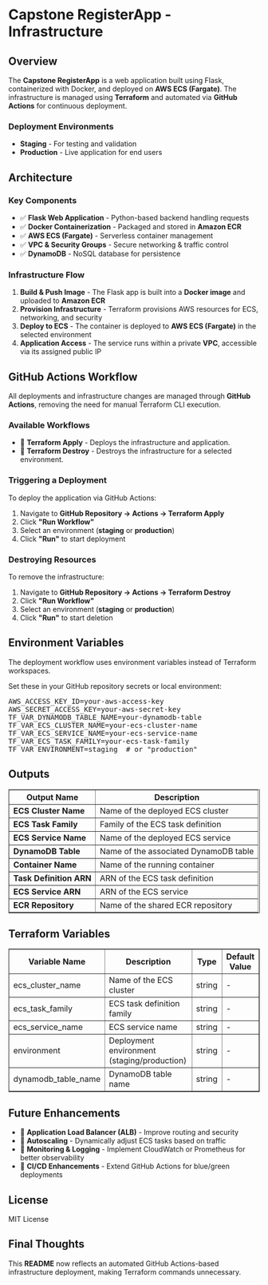 <!DOCTYPE html>
<html>
<body>

<h1>Capstone RegisterApp - Infrastructure</h1>

<h2>Overview</h2>
<p>The <strong>Capstone RegisterApp</strong> is a web application built using Flask, containerized with Docker, and deployed on <strong>AWS ECS (Fargate)</strong>. The infrastructure is managed using <strong>Terraform</strong> and automated via <strong>GitHub Actions</strong> for continuous deployment.</p>

<h3>Deployment Environments</h3>
<ul>
    <li><strong>Staging</strong> - For testing and validation</li>
    <li><strong>Production</strong> - Live application for end users</li>
</ul>

<h2>Architecture</h2>
<h3>Key Components</h3>
<ul>
    <li>✅ <strong>Flask Web Application</strong> - Python-based backend handling requests</li>
    <li>✅ <strong>Docker Containerization</strong> - Packaged and stored in <strong>Amazon ECR</strong></li>
    <li>✅ <strong>AWS ECS (Fargate)</strong> - Serverless container management</li>
    <li>✅ <strong>VPC & Security Groups</strong> - Secure networking & traffic control</li>
    <li>✅ <strong>DynamoDB</strong> - NoSQL database for persistence</li>
</ul>

<h3>Infrastructure Flow</h3>
<ol>
    <li><strong>Build & Push Image</strong> - The Flask app is built into a <strong>Docker image</strong> and uploaded to <strong>Amazon ECR</strong></li>
    <li><strong>Provision Infrastructure</strong> - Terraform provisions AWS resources for ECS, networking, and security</li>
    <li><strong>Deploy to ECS</strong> - The container is deployed to <strong>AWS ECS (Fargate)</strong> in the selected environment</li>
    <li><strong>Application Access</strong> - The service runs within a private <strong>VPC</strong>, accessible via its assigned public IP</li>
</ol>

<h2>GitHub Actions Workflow</h2>
<p>All deployments and infrastructure changes are managed through <strong>GitHub Actions</strong>, removing the need for manual Terraform CLI execution.</p>

<h3>Available Workflows</h3>
<ul>
    <li>🔹 <strong>Terraform Apply</strong> - Deploys the infrastructure and application.</li>
    <li>🔹 <strong>Terraform Destroy</strong> - Destroys the infrastructure for a selected environment.</li>
</ul>

<h3>Triggering a Deployment</h3>
<p>To deploy the application via GitHub Actions:</p>
<ol>
    <li>Navigate to <strong>GitHub Repository → Actions → Terraform Apply</strong></li>
    <li>Click <strong>"Run Workflow"</strong></li>
    <li>Select an environment (<strong>staging</strong> or <strong>production</strong>)</li>
    <li>Click <strong>"Run"</strong> to start deployment</li>
</ol>

<h3>Destroying Resources</h3>
<p>To remove the infrastructure:</p>
<ol>
    <li>Navigate to <strong>GitHub Repository → Actions → Terraform Destroy</strong></li>
    <li>Click <strong>"Run Workflow"</strong></li>
    <li>Select an environment (<strong>staging</strong> or <strong>production</strong>)</li>
    <li>Click <strong>"Run"</strong> to start deletion</li>
</ol>

<h2>Environment Variables</h2>
<p>The deployment workflow uses environment variables instead of Terraform workspaces.</p>
<p>Set these in your GitHub repository secrets or local environment:</p>
<pre>
AWS_ACCESS_KEY_ID=your-aws-access-key
AWS_SECRET_ACCESS_KEY=your-aws-secret-key
TF_VAR_DYNAMODB_TABLE_NAME=your-dynamodb-table
TF_VAR_ECS_CLUSTER_NAME=your-ecs-cluster-name
TF_VAR_ECS_SERVICE_NAME=your-ecs-service-name
TF_VAR_ECS_TASK_FAMILY=your-ecs-task-family
TF_VAR_ENVIRONMENT=staging  # or "production"
</pre>

<h2>Outputs</h2>
<table border="1">
    <tr>
        <th>Output Name</th>
        <th>Description</th>
    </tr>
    <tr>
        <td><strong>ECS Cluster Name</strong></td>
        <td>Name of the deployed ECS cluster</td>
    </tr>
    <tr>
        <td><strong>ECS Task Family</strong></td>
        <td>Family of the ECS task definition</td>
    </tr>
    <tr>
        <td><strong>ECS Service Name</strong></td>
        <td>Name of the deployed ECS service</td>
    </tr>
    <tr>
        <td><strong>DynamoDB Table</strong></td>
        <td>Name of the associated DynamoDB table</td>
    </tr>
    <tr>
        <td><strong>Container Name</strong></td>
        <td>Name of the running container</td>
    </tr>
    <tr>
        <td><strong>Task Definition ARN</strong></td>
        <td>ARN of the ECS task definition</td>
    </tr>
    <tr>
        <td><strong>ECS Service ARN</strong></td>
        <td>ARN of the ECS service</td>
    </tr>
    <tr>
        <td><strong>ECR Repository</strong></td>
        <td>Name of the shared ECR repository</td>
    </tr>
</table>

<h2>Terraform Variables</h2>
<table border="1">
    <tr>
        <th>Variable Name</th>
        <th>Description</th>
        <th>Type</th>
        <th>Default Value</th>
    </tr>
    <tr>
        <td>ecs_cluster_name</td>
        <td>Name of the ECS cluster</td>
        <td>string</td>
        <td>-</td>
    </tr>
    <tr>
        <td>ecs_task_family</td>
        <td>ECS task definition family</td>
        <td>string</td>
        <td>-</td>
    </tr>
    <tr>
        <td>ecs_service_name</td>
        <td>ECS service name</td>
        <td>string</td>
        <td>-</td>
    </tr>
    <tr>
        <td>environment</td>
        <td>Deployment environment (staging/production)</td>
        <td>string</td>
        <td>-</td>
    </tr>
    <tr>
        <td>dynamodb_table_name</td>
        <td>DynamoDB table name</td>
        <td>string</td>
        <td>-</td>
    </tr>
</table>

<h2>Future Enhancements</h2>
<ul>
    <li>🔹 <strong>Application Load Balancer (ALB)</strong> - Improve routing and security</li>
    <li>🔹 <strong>Autoscaling</strong> - Dynamically adjust ECS tasks based on traffic</li>
    <li>🔹 <strong>Monitoring & Logging</strong> - Implement CloudWatch or Prometheus for better observability</li>
    <li>🔹 <strong>CI/CD Enhancements</strong> - Extend GitHub Actions for blue/green deployments</li>
</ul>

<h2>License</h2>
<p>MIT License</p>

<h2>Final Thoughts</h2>
<p>This <strong>README</strong> now reflects an automated GitHub Actions-based infrastructure deployment, making Terraform commands unnecessary.</p>

</body>
</html>
